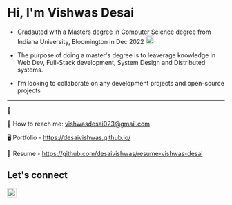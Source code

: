 <h1 align="left">Hi, I'm Vishwas Desai </h1>

- Gradauted with a Masters degree in Computer Science degree from Indiana University, Bloomington in Dec 2022 <img src="https://upload.wikimedia.org/wikipedia/commons/4/47/Indiana_Hoosiers_logo.svg" height=20 width=18>

- The purpose of doing a master's degree is to leaverage knowledge in Web Dev, Full-Stack development, System Design and Distributed systems.

- I’m looking to collaborate on any development projects and open-source projects


____

:loudspeaker: 

:e-mail: How to reach me: vishwasdesai023@gmail.com

:desktop_computer: Portfolio - https://desaivishwas.github.io/

:black_square_button: Resume - https://github.com/desaivishwas/resume-vishwas-desai



## Let's connect

<a href="https://www.linkedin.com/in/desaivish/" target="_blank"><img align="left" alt="Vishwas Desai | LinkedIn" height="22px" width="22px" src="https://content.linkedin.com/content/dam/me/business/en-us/amp/brand-site/v2/bg/LI-Bug.svg.original.svg" />





